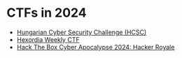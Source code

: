 # CTFs in 2024

- [Hungarian Cyber Security Challenge (HCSC)](hcsc)
- [Hexordia Weekly CTF](hexordia-weekly-ctf)
- [Hack The Box Cyber Apocalypse 2024: Hacker Royale](htb-cyber-apocalypse)